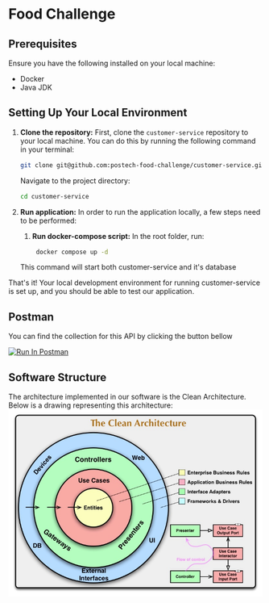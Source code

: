 # Food Challenge

## Prerequisites

Ensure you have the following installed on your local machine:

- Docker
- Java JDK

## Setting Up Your Local Environment

1. **Clone the repository:**
   First, clone the `customer-service` repository to your local machine. You can do this by running the following command in your terminal:

    ```bash
    git clone git@github.com:postech-food-challenge/customer-service.git
    ```

   Navigate to the project directory:

    ```bash
    cd customer-service
    ```

2. **Run application:**
   In order to run the application locally, a few steps need to be performed:

    1. **Run docker-compose script:** In the root folder, run:
       ```bash
        docker compose up -d
        ```
    This command will start both customer-service and it's database

That's it! Your local development environment for running customer-service is set up, and you should be able to test our application.

## Postman
You can find the collection for this API by clicking the button bellow

[<img src="https://run.pstmn.io/button.svg" alt="Run In Postman" style="width: 128px; height: 32px;">](https://www.postman.com/palmeiirat/workspace/customer-service/collection/21618886-3f3758db-fd3e-47b1-b9da-66ab23746f7e?action=share&creator=21618886)

## Software Structure
The architecture implemented in our software is the Clean Architecture. Below is a drawing representing this architecture:
![img.png](files/img.png)